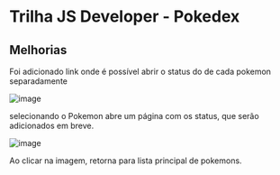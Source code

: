 # Trilha JS Developer - Pokedex

## Melhorias ##
Foi adicionado link onde é possível abrir o status do de cada pokemon separadamente

![image](https://github.com/BrunoAlcantaraGit/js-developer-pokedex/assets/120646838/64f01653-1311-410d-a863-e6ff6f879fb4)

selecionando o Pokemon abre um página com os status, que serão adicionados em breve.

![image](https://github.com/BrunoAlcantaraGit/js-developer-pokedex/assets/120646838/e8111323-b344-42b5-9eb9-1aeb3b26b3c2)

Ao clicar na imagem, retorna para lista principal de pokemons.


